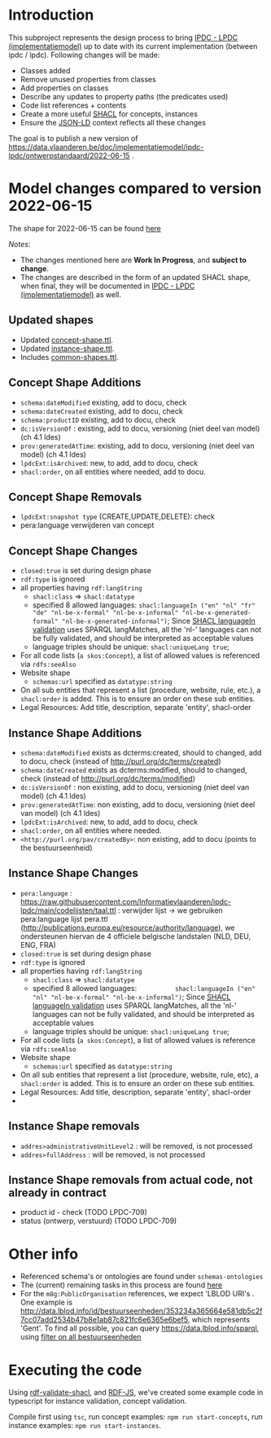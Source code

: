 # Introduction

This subproject represents the design process to bring [IPDC - LPDC (implementatiemodel)](https://data.vlaanderen.be/doc/implementatiemodel/ipdc-lpdc/) up to date with its current implementation (between ipdc / lpdc). 
Following changes will be made:
  - Classes added
  - Remove unused properties from classes
  - Add properties on classes 
  - Describe any updates to property paths (the predicates used)
  - Code list references + contents
  - Create a more useful [SHACL](https://www.w3.org/TR/shacl/) for concepts, instances
  - Ensure the [JSON-LD](https://json-ld.org/) context reflects all these changes  

The goal is to publish a new version of https://data.vlaanderen.be/doc/implementatiemodel/ipdc-lpdc/ontwerpstandaard/2022-06-15 .


# Model changes compared to version 2022-06-15

The shape for 2022-06-15 can be found [here](instances-concepts%2Fshapes%2F2022-06-15-ipdc-lpdc-im-SHACL.ttl.old)

*Notes*: 
- The changes mentioned here are **Work In Progress**, and **subject to change**.
- The changes are described in the form of an updated SHACL shape, when final, they will be documented in [IPDC - LPDC (implementatiemodel)](https://data.vlaanderen.be/doc/implementatiemodel/ipdc-lpdc/) as well.

## Updated shapes
- Updated [concept-shape.ttl](instances-concepts%2Fshapes%2Fconcept-shape.ttl).
- Updated [instance-shape.ttl](instances-concepts%2Fshapes%2Finstance-shape.ttl).
- Includes [common-shapes.ttl](instances-concepts%2Fshapes%2Fcommon-shapes.ttl).

## Concept Shape Additions
- `schema:dateModified` existing, add to docu, check
- `schema:dateCreated` existing, add to docu, check
- `schema:productID` existing, add to docu, check
- `dc:isVersionOf` : existing, add to docu, versioning (niet deel van model) (ch 4.1 ldes)
- `prov:generatedAtTime`: existing, add to docu, versioning (niet deel van model) (ch 4.1 ldes)
- `lpdcExt:isArchived`: new, to add, add to docu, check
- `shacl:order`, on all entities where needed, add to docu.

## Concept Shape Removals
- `lpdcExt:snapshot type` (CREATE,UPDATE,DELETE): check
- pera:language verwijderen van concept

## Concept Shape Changes
- `closed:true` is set during design phase
- `rdf:type` is ignored
- all properties having `rdf:langString`
  - `shacl:class` => `shacl:datatype`
  - specified 8 allowed languages: `shacl:languageIn ("en" "nl" "fr" "de" "nl-be-x-formal" "nl-be-x-informal" "nl-be-x-generated-formal" "nl-be-x-generated-informal")`;
    Since [SHACL languageIn validation](https://www.w3.org/TR/shacl/#LanguageInConstraintComponent) uses SPARQL langMatches, all the 'nl-' languages can not be fully validated, and should be interpreted as acceptable values
  - language triples should be unique: `shacl:uniqueLang true`;  
- For all code lists (`a skos:Concept`), a list of allowed values is referenced via `rdfs:seeAlso`
- Website shape
  - `schemas:url` specified as `datatype:string`
- On all sub entities that represent a list (procedure, website, rule, etc.), a `shacl:order` is added. This is to ensure an order on these sub entities.
- Legal Resources: Add title, description, separate 'entity', shacl-order

## Instance Shape Additions
- `schema:dateModified` exists as dcterms:created, should to changed, add to docu, check (instead of http://purl.org/dc/terms/created)
- `schema:dateCreated` exists as dcterms:modified, should to changed, check (instead of http://purl.org/dc/terms/modified)
- `dc:isVersionOf` : non existing, add to docu, versioning (niet deel van model) (ch 4.1 ldes)
- `prov:generatedAtTime`: non existing, add to docu, versioning (niet deel van model) (ch 4.1 ldes)
- `lpdcExt:isArchived`: new, to add, add to docu, check
- `shacl:order`, on all entities where needed.
- `<http://purl.org/pav/createdBy>`: non existing, add to docu (points to the bestuurseenheid)

## Instance Shape Changes
- `pera:language` : https://raw.githubusercontent.com/Informatievlaanderen/ipdc-lpdc/main/codelijsten/taal.ttl : verwijder lijst -> we gebruiken pera:language lijst pera.ttl (http://publications.europa.eu/resource/authority/language), we ondersteunen hiervan de 4 officiele belgische landstalen (NLD, DEU, ENG, FRA)
- `closed:true` is set during design phase
- `rdf:type` is ignored
- all properties having `rdf:langString`
  - `shacl:class` => `shacl:datatype`
  - specified 8 allowed languages: `          shacl:languageIn ("en" "nl" "nl-be-x-formal" "nl-be-x-informal")`;
    Since [SHACL languageIn validation](https://www.w3.org/TR/shacl/#LanguageInConstraintComponent) uses SPARQL langMatches, all the 'nl-' languages can not be fully validated, and should be interpreted as acceptable values
  - language triples should be unique: `shacl:uniqueLang true`;
- For all code lists (`a skos:Concept`), a list of allowed values is reference via `rdfs:seeAlso`
- Website shape
  - `schemas:url` specified as `datatype:string`
- On all sub entities that represent a list (procedure, website, rule, etc), a `shacl:order` is added. This is to ensure an order on these sub entities.
- Legal Resources: Add title, description, separate 'entity', shacl-order
- 
## Instance Shape removals
- `addres>administrativeUnitLevel2` : will be removed, is not processed
- `addres>fullAddress` : will be removed, is not processed

## Instance Shape removals from actual code, not already in contract
- product id - check (TODO LPDC-709)
- status (ontwerp, verstuurd) (TODO LPDC-709)

# Other info

- Referenced schema's or ontologies are found under `schemas-ontologies`
- The (current) remaining tasks in this process are found [here](instances-concepts%2Fquestions.md#todo)
- For the `m8g:PublicOrganisation` references, we expect 'LBLOD URI's . One example is <http://data.lblod.info/id/bestuurseenheden/353234a365664e581db5c2f7cc07add2534b47b8e1ab87c821fc6e6365e6bef5>, which represents 'Gent'.
  To find all possible, you can query https://data.lblod.info/sparql, using [filter on all bestuurseenheden](https://data.lblod.info/sparql#query=PREFIX%20rdf%3A%20%3Chttp%3A%2F%2Fwww.w3.org%2F1999%2F02%2F22-rdf-syntax-ns%23%3E%0APREFIX%20ns2%3A%09%3Chttp%3A%2F%2Fdata.vlaanderen.be%2Fns%2Fbesluit%23%3E%0APREFIX%20skos%3A%09%3Chttp%3A%2F%2Fwww.w3.org%2F2004%2F02%2Fskos%2Fcore%23%3E%0ASELECT%20%3Fsub%20%3Flabel%20WHERE%20%7B%0A%20%20%3Fsub%20rdf%3Atype%09ns2%3ABestuurseenheid%20.%0A%20%20%3Fsub%20skos%3AprefLabel%20%3Flabel%0A%7D%20%0AORDER%20BY%20%3Flabel&endpoint=%2Fsparql&requestMethod=POST&tabTitle=Query&headers=%7B%7D&contentTypeConstruct=application%2Fn-triples%2C*%2F*%3Bq%3D0.9&contentTypeSelect=application%2Fsparql-results%2Bjson%2C*%2F*%3Bq%3D0.9&outputFormat=table)

# Executing the code

Using [rdf-validate-shacl](https://github.com/zazuko/rdf-validate-shacl), and [RDF-JS](https://rdf.js.org/), we've created some example code in typescript for instance validation, concept validation.

Compile first using `tsc`, run concept examples: `npm run start-concepts`, run instance examples: `npm run start-instances`.

